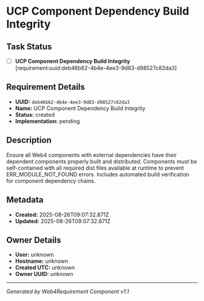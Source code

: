 # UCP Component Dependency Build Integrity

## Task Status
- [ ] **UCP Component Dependency Build Integrity** [requirement:uuid:deb46b62-4b4e-4ee3-9d83-d98527c82da3]

## Requirement Details

- **UUID:** `deb46b62-4b4e-4ee3-9d83-d98527c82da3`
- **Name:** UCP Component Dependency Build Integrity
- **Status:** created
- **Implementation:** pending

## Description

Ensure all Web4 components with external dependencies have their dependent components properly built and distributed. Components must be self-contained with all required dist files available at runtime to prevent ERR_MODULE_NOT_FOUND errors. Includes automated build verification for component dependency chains.

## Metadata

- **Created:** 2025-08-26T09:07:32.871Z
- **Updated:** 2025-08-26T09:07:32.871Z

## Owner Details

- **User:** unknown
- **Hostname:** unknown
- **Created UTC:** unknown
- **Owner UUID:** unknown

---

*Generated by Web4Requirement Component v1.1*
